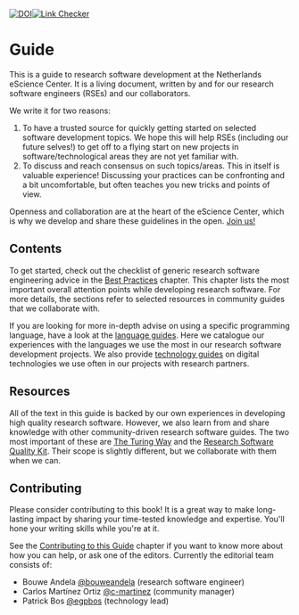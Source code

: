 [![DOI](https://zenodo.org/badge/DOI/10.5281/zenodo.4020564.svg)](https://doi.org/10.5281/zenodo.4020564)[![Link Checker](https://github.com/NLeSC/guide/actions/workflows/link-checker.yml/badge.svg)](https://github.com/NLeSC/guide/actions/workflows/link-checker.yml)

# Guide

This is a guide to research software development at the Netherlands eScience Center.
It is a living document, written by and for our research software engineers (RSEs) and our collaborators.

We write it for two reasons:
1. To have a trusted source for quickly getting started on selected software development topics.
   We hope this will help RSEs (including our future selves!) to get off to a flying start on new projects in software/technological areas they are not yet familiar with.
2. To discuss and reach consensus on such topics/areas.
   This in itself is valuable experience!
   Discussing your practices can be confronting and a bit uncomfortable, but often teaches you new tricks and points of view.

Openness and collaboration are at the heart of the eScience Center, which is why we develop and share these guidelines in the open.
[Join us!](#contributing)

## Contents

To get started, check out the checklist of generic research software engineering advice
in the [Best Practices](best_practices/overview.md) chapter.
This chapter lists the most important overall attention points while developing research software.
For more details, the sections refer to selected resources in community guides that we collaborate with.

If you are looking for more in-depth advise on using a specific programming language, have a look at the [language guides](language_guides/languages_overview.md).
Here we catalogue our experiences with the languages we use the most in our research software development projects.
We also provide [technology guides](technology/technology_overview.md) on digital technologies we use often in our projects with research partners.

## Resources

All of the text in this guide is backed by our own experiences in developing high quality research software.
However, we also learn from and share knowledge with other community-driven research software guides.
The two most important of these are [The Turing Way](https://book.the-turing-way.org/index.html) and the
[Research Software Quality Kit](http://everse.software/RSQKit/).
Their scope is slightly different, but we collaborate with them when we can.

## Contributing

Please consider contributing to this book!
It is a great way to make long-lasting impact by sharing your time-tested knowledge and expertise.
You'll hone your writing skills while you're at it.

See the [Contributing to this Guide](CONTRIBUTING.md) chapter if you want to know more about how you can help, or ask one of the editors.
Currently the editorial team consists of:
- Bouwe Andela [@bouweandela](https://github.com/bouweandela) (research software engineer)
- Carlos Martínez Ortiz [@c-martinez](https://github.com/c-martinez) (community manager)
- Patrick Bos [@egpbos](https://github.com/egpbos) (technology lead)
